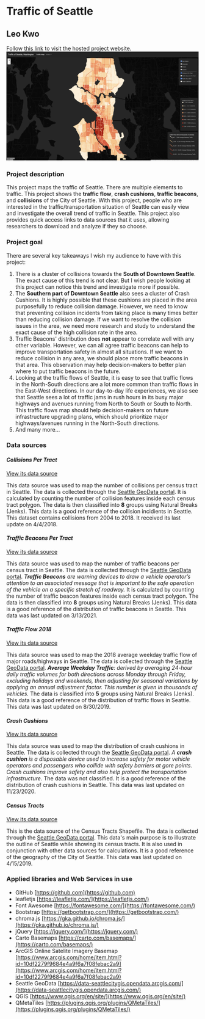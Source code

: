 # Traffic of Seattle
## Leo Kwo

Follow [this link](https://leokwo.github.io/geog458_finalproject/) to visit the hosted project website.
![A Snapshot of the hosted website](img/snap.jpg)

### Project description
This project maps the traffic of Seattle. There are multiple elements to traffic. This project shows the **traffic flow**, **crash cushions**, **traffic beacons**, and **collisions** of the City of Seattle. With this project, people who are interested in the traffic/transportation situation of Seattle can easily view and investigate the overall trend of traffic in Seattle. This project also provides quick access links to data sources that it uses, allowing researchers to download and analyze if they so choose.

### Project goal
There are several key takeaways I wish my audience to have with this project:
1. There is a cluster of collisions towards the **South of Downtown Seattle**. The exact cause of this trend is not clear. But I wish people looking at this project can notice this trend and investigate more if possible.
2. The **Southern part of Downtown Seattle** also sees a cluster of Crash Cushions. It is highly possible that these cushions are placed in the area purposefully to reduce collision damage. However, we need to know that preventing collision incidents from taking place is many times better than reducing collision damage. If we want to resolve the collision issues in the area, we need more research and study to understand the exact cause of the high collision rate in the area.
3. Traffic Beacons' distribution does **not** appear to correlate well with any other variable. However, we can all agree traffic beacons can help to improve transportation safety in almost all situations. If we want to reduce collision in any area, we should place more traffic beacons in that area. This observation may help decision-makers to better plan where to put traffic beacons in the future.
4. Looking at the traffic flows of Seattle, it is easy to see that traffic flows in the North-South directions are a lot more common than traffic flows in the East-West directions. In our day-to-day life experiences, we also see that Seattle sees a lot of traffic jams in rush hours in its busy major highways and avenues running from North to South or South to North. This traffic flows map should help decision-makers on future infrastructure upgrading plans, which should prioritize major highways/avenues running in the North-South directions.
5. And many more...

### Data sources
<h4><i>
  Collisions Per Tract
</h4></i>
<a href="https://data-seattlecitygis.opendata.arcgis.com/datasets/collisions">View its data source</a>
<p>
  This data source was used to map the number of collisions per census tract in Seattle. The data is collected through the <a href="https://data-seattlecitygis.opendata.arcgis.com/">Seattle GeoData portal</a>. It is calculated by counting the number of collision features inside each census tract polygon. The data is then classified into <b>8</b> groups using Natural Breaks (Jenks). This data is a good reference of the collision incidients in Seattle. This dataset contains collisions from 2004 to 2018. It received its last update on 4/4/2018.
</p>

<h4><i>
  Traffic Beacons Per Tract
</h4></i>
<a href="https://data-seattlecitygis.opendata.arcgis.com/datasets/traffic-beacons">View its data source</a>
<p>
  This data source was used to map the number of traffic beacons per census tract in Seattle. The data is collected through the <a href="https://data-seattlecitygis.opendata.arcgis.com/">Seattle GeoData portal</a>. <i><b>Traffic Beacons</b> are warning devices to draw a vehicle operator’s attention to an associated message that is important to the safe operation of the vehicle on a specific stretch of roadway.</i> It is calculated by counting the number of traffic beacon features inside each census tract polygon. The data is then classified into <b>8</b> groups using Natural Breaks (Jenks). This data is a good reference of the distribution of traffic beacons in Seattle. This data was last updated on 3/13/2021.
</p>

<h4><i>
  Traffic Flow 2018
</h4></i>
<a href="https://data-seattlecitygis.opendata.arcgis.com/datasets/2018-traffic-flow-counts">View its data source</a>
<p>
  This data source was used to map the 2018 average weekday traffic flow of major roads/highways in Seattle. The data is collected through the <a href="https://data-seattlecitygis.opendata.arcgis.com/">Seattle GeoData portal</a>. <i><b>Average Weekday Traffic</b>: derived by averaging 24-hour daily traffic volumes for both directions across Monday through Friday, excluding holidays and weekends, then adjusting for seasonal variations by applying an annual adjustment factor. This number is given in thousands of vehicles.</i> The data is classified into <b>5</b> groups using Natural Breaks (Jenks). This data is a good reference of the distribution of traffic flows in Seattle. This data was last updated on 8/30/2019.
</p>

<h4><i>
  Crash Cushions
</h4></i>
<a href="https://data-seattlecitygis.opendata.arcgis.com/datasets/crash-cushions">View its data source</a>
<p>
  This data source was used to map the distribution of crash cushions in Seattle. The data is collected through the <a href="https://data-seattlecitygis.opendata.arcgis.com/">Seattle GeoData portal</a>. <i>A <b>crash cushion</b> is a disposable device used to increase safety for motor vehicle operators and passengers who collide with safety barriers at gore points. Crash cushions improve safety and also help protect the transportation infrastructure.</i> The data was not classified. It is a good reference of the distribution of crash cushions in Seattle. This data was last updated on 11/23/2020.
</p>

<h4><i>
  Census Tracts
</h4></i>
<a href="https://data-seattlecitygis.opendata.arcgis.com/datasets/census-tracts-2010">View its data source</a>
<p>
  This is the data source of the Census Tracts Shapefile. The data is collected through the <a href="https://data-seattlecitygis.opendata.arcgis.com/">Seattle GeoData portal</a>. This data's main purpose is to illustrate the outline of Seattle while showing its census tracts. It is also used in conjunction with other data sources for calculations. It is a good reference of the geography of the City of Seattle. This data was last updated on 4/15/2019.
</p>

### Applied libraries and Web Services in use
- GitHub [https://github.com](https://github.com)
- leafletjs [https://leafletjs.com/](https://leafletjs.com/)
- Font Awesome [https://fontawesome.com/](https://fontawesome.com/)
- Bootstrap [https://getbootstrap.com/](https://getbootstrap.com/)
- chroma.js [https://gka.github.io/chroma.js/](https://gka.github.io/chroma.js/)
- jQuery [https://jquery.com/](https://jquery.com/)
- Carto Basemaps [https://carto.com/basemaps/](https://carto.com/basemaps/)
- ArcGIS Online Satelite Imagery Basemap [https://www.arcgis.com/home/item.html?id=10df2279f9684e4a9f6a7f08febac2a9](https://www.arcgis.com/home/item.html?id=10df2279f9684e4a9f6a7f08febac2a9)
- Seattle GeoData [https://data-seattlecitygis.opendata.arcgis.com/](https://data-seattlecitygis.opendata.arcgis.com/)
- QGIS [https://www.qgis.org/en/site/](https://www.qgis.org/en/site/)
- QMetaTiles [https://plugins.qgis.org/plugins/QMetaTiles/](https://plugins.qgis.org/plugins/QMetaTiles/)


